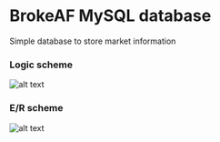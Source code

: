# BrokeAF MySQL database #

Simple database to store market information

### Logic scheme ###
![alt text](https://bitbucket.org/FrancoRighetti/brokeaf/raw/559e1bee465b19cd490729a4e9112a05b55d5ebb/DatabaseBrokeAF/LogicScheme.png)
### E/R scheme ###
![alt text](https://bitbucket.org/FrancoRighetti/brokeaf/raw/a0d4d177fd82537ad5565a77367e3b9a385b869e/DatabaseBrokeAF/E-R_Scheme.png)